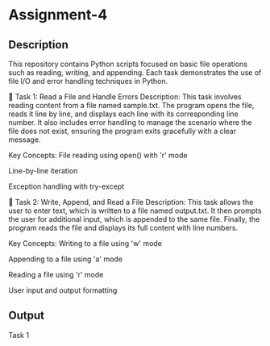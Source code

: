 # Assignment-4

## Description

This repository contains Python scripts focused on basic file operations such as reading, writing, and appending. Each task demonstrates the use of file I/O and error handling techniques in Python.

📄 Task 1: Read a File and Handle Errors
Description:
This task involves reading content from a file named sample.txt. The program opens the file, reads it line by line, and displays each line with its corresponding line number. It also includes error handling to manage the scenario where the file does not exist, ensuring the program exits gracefully with a clear message.

Key Concepts:
File reading using open() with 'r' mode

Line-by-line iteration

Exception handling with try-except

📝 Task 2: Write, Append, and Read a File
Description:
This task allows the user to enter text, which is written to a file named output.txt. It then prompts the user for additional input, which is appended to the same file. Finally, the program reads the file and displays its full content with line numbers.

Key Concepts:
Writing to a file using 'w' mode

Appending to a file using 'a' mode

Reading a file using 'r' mode

User input and output formatting

## Output

Task 1
